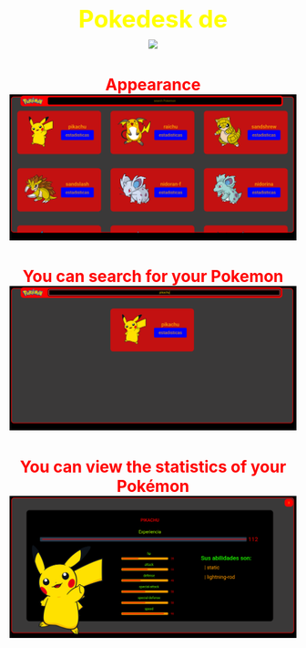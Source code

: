 <div align="center">

# <label style="color: yellow; font-size: 150%" > Pokedesk de</label> <br> <img style="width:40%" src="https://upload.wikimedia.org/wikipedia/commons/thumb/9/98/International_Pok%C3%A9mon_logo.svg/2560px-International_Pok%C3%A9mon_logo.svg.png">


# <label style="color: red"> Appearance </label> <br> <img src="./img/pokemon.png">


# <label style="color: red"> You can search for your Pokemon </label> <br> <img src="./img/searchPokemon.png">

# <label style="color: red"> You can view the statistics of your Pokémon </label> <br> <img src="./img/showStatsPekemon.png">

<div>
